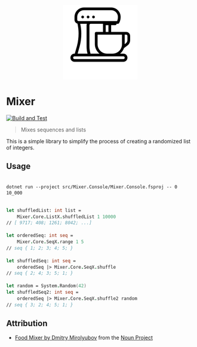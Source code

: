 <p align="center">
  <img src="./assets/mixer.svg" alt="Food Mixer by Dmitry Mirolyubov">
</p>

# Mixer

[![Build and Test](https://github.com/the-pat/Mixer/actions/workflows/build-and-test.yml/badge.svg)](https://github.com/the-pat/Mixer/actions/workflows/build-and-test.yml)

> Mixes sequences and lists

This is a simple library to simplify the process of creating a randomized list of integers.

## Usage

```

dotnet run --project src/Mixer.Console/Mixer.Console.fsproj -- 0 10_000

```

```fsharp

let shuffledList: int list =
    Mixer.Core.ListX.shuffledList 1 10000
// [ 9717; 408; 1261; 8042; ...]

let orderedSeq: int seq =
    Mixer.Core.SeqX.range 1 5
// seq { 1; 2; 3; 4; 5; }

let shuffledSeq: int seq =
    orderedSeq |> Mixer.Core.SeqX.shuffle
// seq { 2; 4; 3; 5; 1; }

let random = System.Random(42)
let shuffledSeq2: int seq =
    orderedSeq |> Mixer.Core.SeqX.shuffle2 random
// seq { 3; 2; 4; 5; 1; }

```

## Attribution

- [Food Mixer by Dmitry Mirolyubov](https://thenounproject.com/term/food-mixer/1234394/) from the [Noun Project](https://thenounproject.com/)
